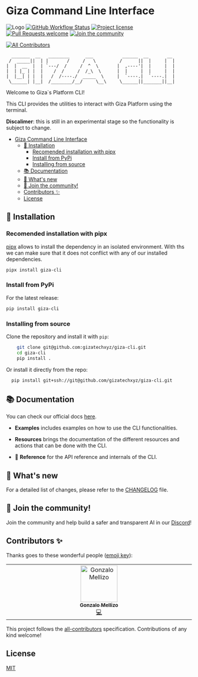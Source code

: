 # Giza Command Line Interface

![Logo](https://framerusercontent.com/images/dGhFEb4pIwUJ5SArbs7udVlSs.png)
[![GitHub Workflow Status](https://github.com/gizatechxyz/giza-cli/actions/workflows/onpush.yml/badge.svg)](https://github.com/gizatechxyz/giza-cli/actions/workflows/onpush.yml)
[![Project license](https://img.shields.io/github/license/gizatechxyz/orion.svg?style=flat-square)](LICENSE)
[![Pull Requests welcome](https://img.shields.io/badge/PRs-welcome-ff69b4.svg?style=flat-square)](https://github.com/gizatechxyz/orion/issues?q=is%3Aissue+is%3Aopen)
[![Join the community](https://dcbadge.vercel.app/api/server/FR3Cd88x6r?style=flat-square)](https://discord.gg/FR3Cd88x6r)
<!-- ALL-CONTRIBUTORS-BADGE:START - Do not remove or modify this section -->
[![All Contributors](https://img.shields.io/badge/all_contributors-1-orange.svg?style=flat-square)](#contributors-)
<!-- ALL-CONTRIBUTORS-BADGE:END -->

```text
  _______  __   ________      ___           ______  __       __
 /  _____||  | |       /     /   \         /      ||  |     |  |
|  |  __  |  | `---/  /     /  ^  \       |  ,----'|  |     |  |
|  | |_ | |  |    /  /     /  /_\  \      |  |     |  |     |  |
|  |__| | |  |   /  /----./  _____  \     |  `----.|  `----.|  |
 \______| |__|  /________/__/     \__\     \______||_______||__|

```

Welcome to Giza`s Platform CLI!

This CLI provides the utilities to interact with Giza Platform using the terminal.

**Discalimer**: this is still in an experimental stage so the functionality is subject to change.

- [Giza Command Line Interface](#giza-command-line-interface)
  - [🚀 Installation](#-installation)
    - [Recomended installation with pipx](#recomended-installation-with-pipx)
    - [Install from PyPi](#install-from-pypi)
    - [Installing from source](#installing-from-source)
  - [📚 Documentation](#-documentation)
  - [🌟 What's new](#-whats-new)
  - [🤝 Join the community!](#-join-the-community)
  - [Contributors ✨](#contributors-)
  - [License](#license)

## 🚀 Installation

### Recomended installation with pipx

[pipx](https://pypa.github.io/pipx/) allows to install the dependency in an isolated environment. With ths we can make sure that it does not conflict with any of our installed dependencies.

```bash
pipx install giza-cli
```

### Install from PyPi

For the latest release:

```bash
pip install giza-cli
```

### Installing from source

Clone the repository and install it with `pip`:

```bash
    git clone git@github.com:gizatechxyz/giza-cli.git
    cd giza-cli
    pip install .
```

Or install it directly from the repo:

```bash
  pip install git+ssh://git@github.com/gizatechxyz/giza-cli.git
```

## 📚 Documentation

You can check our official docs [here](https://giza-cli.gizatech.xyz/main).

- **Examples** includes examples on how to use the CLI functionalities.

- **Resources** brings the documentation of the different resources and actions that can be done with the CLI.

- 🧠 **Reference** for the API reference and internals of the CLI.

## 🌟 What's new

For a detailed list of changes, please refer to the [CHANGELOG](CHANGELOG.md) file.

## 🤝 Join the community!

Join the community and help build a safer and transparent AI in our [Discord](https://discord.gg/Kt24CsMb5k)!

## Contributors ✨

Thanks goes to these wonderful people ([emoji key](https://allcontributors.org/docs/en/emoji-key)):

<!-- ALL-CONTRIBUTORS-LIST:START - Do not remove or modify this section -->
<!-- prettier-ignore-start -->
<!-- markdownlint-disable -->
<table>
  <tbody>
    <tr>
      <td align="center" valign="top" width="14.28%"><a href="https://es.linkedin.com/in/gonzalo-mellizo-soto-diaz-590260108"><img src="https://avatars.githubusercontent.com/u/18899187?v=4?s=100" width="100px;" alt="Gonzalo Mellizo"/><br /><sub><b>Gonzalo Mellizo</b></sub></a><br /><a href="https://github.com/gizatechxyz/giza-cli/commits?author=Gonmeso" title="Code">💻</a></td>
    </tr>
  </tbody>
</table>

<!-- markdownlint-restore -->
<!-- prettier-ignore-end -->

<!-- ALL-CONTRIBUTORS-LIST:END -->

This project follows the [all-contributors](https://github.com/all-contributors/all-contributors) specification. Contributions of any kind welcome!

## License

[MIT](https://choosealicense.com/licenses/mit/)
